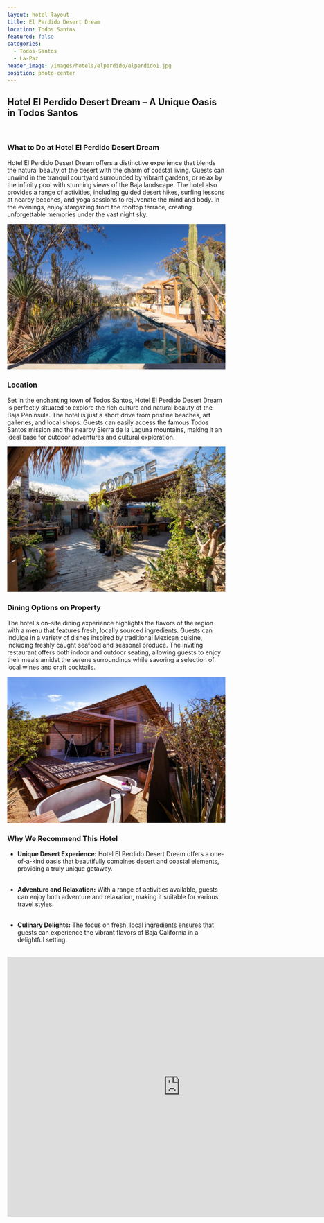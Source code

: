 ```yaml
---
layout: hotel-layout
title: El Perdido Desert Dream
location: Todos Santos
featured: false
categories:
  - Todos-Santos
  - La-Paz
header_image: /images/hotels/elperdido/elperdido1.jpg
position: photo-center
---
```


## Hotel El Perdido Desert Dream – A Unique Oasis in Todos Santos  

&nbsp;  

### What to Do at Hotel El Perdido Desert Dream  
Hotel El Perdido Desert Dream offers a distinctive experience that blends the natural beauty of the desert with the charm of coastal living. Guests can unwind in the tranquil courtyard surrounded by vibrant gardens, or relax by the infinity pool with stunning views of the Baja landscape. The hotel also provides a range of activities, including guided desert hikes, surfing lessons at nearby beaches, and yoga sessions to rejuvenate the mind and body. In the evenings, enjoy stargazing from the rooftop terrace, creating unforgettable memories under the vast night sky.

![](/images/hotels/elperdido/elperdido2.jpg)

### Location  
Set in the enchanting town of Todos Santos, Hotel El Perdido Desert Dream is perfectly situated to explore the rich culture and natural beauty of the Baja Peninsula. The hotel is just a short drive from pristine beaches, art galleries, and local shops. Guests can easily access the famous Todos Santos mission and the nearby Sierra de la Laguna mountains, making it an ideal base for outdoor adventures and cultural exploration.

![](/images/hotels/elperdido/elperdido3.jpg)

### Dining Options on Property  
The hotel's on-site dining experience highlights the flavors of the region with a menu that features fresh, locally sourced ingredients. Guests can indulge in a variety of dishes inspired by traditional Mexican cuisine, including freshly caught seafood and seasonal produce. The inviting restaurant offers both indoor and outdoor seating, allowing guests to enjoy their meals amidst the serene surroundings while savoring a selection of local wines and craft cocktails.

![](/images/hotels/elperdido/elperdido4.jpg)

### Why We Recommend This Hotel  
- **Unique Desert Experience:** Hotel El Perdido Desert Dream offers a one-of-a-kind oasis that beautifully combines desert and coastal elements, providing a truly unique getaway.  
&nbsp;  

- **Adventure and Relaxation:** With a range of activities available, guests can enjoy both adventure and relaxation, making it suitable for various travel styles.  
&nbsp;  

- **Culinary Delights:** The focus on fresh, local ingredients ensures that guests can experience the vibrant flavors of Baja California in a delightful setting.  
&nbsp;  




<iframe src="https://www.google.com/maps/embed?pb=!1m18!1m12!1m3!1d3662.875474521957!2d-110.18819182429034!3d23.356525603782536!2m3!1f0!2f0!3f0!3m2!1i1024!2i768!4f13.1!3m3!1m2!1s0x86afd31f67a11fd9%3A0xc80d48e4233c5596!2sEl%20Perdido%20Desert%20Dream!5e0!3m2!1ses!2ses!4v1730643895830!5m2!1ses!2ses" width="800" height="600" style="border:0;" allowfullscreen="" loading="lazy" referrerpolicy="no-referrer-when-downgrade"></iframe>